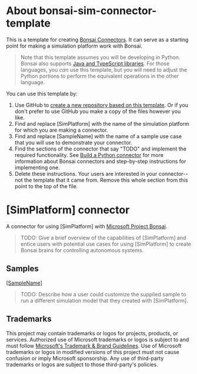 # About bonsai-sim-connector-template

This is a template for creating [Bonsai Connectors](https://docs.microsoft.com/en-us/autonomous-systems/bonsai-connectors). It can serve
as a starting point for making a simulation platform work with Bonsai.

> Note that this template assumes you will be developing in Python. Bonsai also supports
> [Java and TypeScript libraries](https://github.com/microsoft/microsoft-bonsai-api). For those languages, you *can* use this template,
> but you will need to adjust the Python portions to perform the equivalent operations in the other language.

You can use this template by:
1. Use GitHub to [create a new repository based on this template](https://github.com/microsoft/bonsai-sim-connector-template/generate). Or
if you don't prefer to use GitHub you make a copy of the files however you like.
2. Find and replace [SimPlatform] with the name of the simulation platform for which you are making a connector.
3. Find and replace [SampleName] with the name of a sample use case that you will use to demonstrate your connector.
4. Find the sections of the connector that say "TODO" and implement the required functionality. See
[Build a Python connector](https://docs.microsoft.com/en-us/autonomous-systems/bonsai-connectors/guides/dedicated-connector-python) for more
information about Bonsai connectors and step-by-step instructions for implementing one.
5. Delete these instructions. Your users are interested in your connector--not the template that it came from. Remove this whole section from this point to the top of the file.

# [SimPlatform] connector

A connector for using [SimPlatform] with [Microsoft Project Bonsai](https://azure.microsoft.com/en-us/services/project-bonsai/).

> TODO: Give a brief overview of the capabilities of [SimPlatform] and entice users with potential use cases for using [SimPlatform] to create Bonsai brains for controlling autonomous systems.

## Samples

[[SampleName]](samples/[SampleName]/README.md)

> TODO: Describe how a user could customize the supplied sample to run a different simulation model that they created with [SimPlatform].

## Trademarks

This project may contain trademarks or logos for projects, products, or services. Authorized use of Microsoft 
trademarks or logos is subject to and must follow 
[Microsoft's Trademark & Brand Guidelines](https://www.microsoft.com/en-us/legal/intellectualproperty/trademarks/usage/general).
Use of Microsoft trademarks or logos in modified versions of this project must not cause confusion or imply Microsoft sponsorship.
Any use of third-party trademarks or logos are subject to those third-party's policies.
